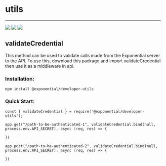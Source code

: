 # utils

---
<a href="https://github.com/Exponential-Hosting/utils/issues"><img src="https://img.shields.io/github/issues/Exponential-Hosting/utils"></a>
<a href="https://github.com/Exponential-Hosting/utils/blob/main/LICENSE"><img src="https://img.shields.io/github/license/Exponential-Hosting/utils"></a>
<a href="https://twitter.com/intent/tweet?text=https%3A%2F%2Fgithub.com%2FExponential-Hosting%2Futils"><img src="https://img.shields.io/twitter/url?url=https%3A%2F%2Fgithub.com%2FExponential-Hosting%2Futils"></a>

## validateCredential

This method can be used to validate calls made from the Exponential server to the API. To use this, download this package and import validateCredential then use it as a middleware in api.

### Installation:

```
npm install @exponential/developer-utils
```

### Quick Start:

```
const { validateCredential } = require('@exponential/developer-utils');

app.get("/path-to-be-authenticated-1", validateCredential.bind(null, process.env.API_SECRET), async (req, res) => {

})

app.post("/path-to-be-authenticated-2", validateCredential.bind(null, process.env.API_SECRET), async (req, res) => {

})
```
